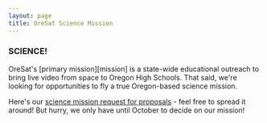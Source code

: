 ```yaml
---
layout: page
title: OreSat Science Mission 
---
```


### SCIENCE!

OreSat's [primary mission][mission] is a state-wide educational outreach to bring live video from space to Oregon High Schools. That said, we're looking for opportunities to fly a true Oregon-based science mission. 

Here's our [science mission request for proposals](oresat.org/science/OreSat-Science-RFP.pdf) - feel free to spread it around! But hurry, we only have until October to decide on our mission!

